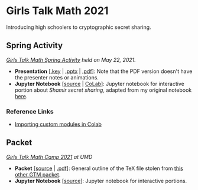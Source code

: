 # Girls Talk Math 2021

Introducing high schoolers to cryptographic secret sharing.

## Spring Activity
*[Girls Talk Math Spring Activity](spring/presentation/GTMSpring2021Program.pdf) held on May 22, 2021.*

- **Presentation** [[.key](spring/presentation/secret-sharing.key) | [.pptx](spring/presentation/secret-sharing.pptx) | [.pdf](spring/presentation/secret-sharing.pdf)]: Note that the PDF version doesn't have the presenter notes or animations.
- **Jupyter Notebook** [[source](spring/ShamirSS.ipynb) | [CoLab](https://colab.research.google.com/drive/18NxRFaAb3H65EaUUPwlHN7pQFXYvsy6n?usp=sharing)]: Jupyter notebook for interactive portion about *Shamir secret sharing*, adapted from my original notebook [here](https://github.com/nglaeser/crypto-glossary/blob/main/ShamirSS.ipynb). 

### Reference Links
- [Importing custom modules in Colab](https://www.pingshiuanchua.com/blog/post/importing-your-own-python-module-or-python-file-in-colaboratory)

## Packet
*[Girls Talk Math Camp 2021](http://gtm.math.umd.edu/virtualcamp2021.html) at UMD*

- **Packet** [[source](packet/main.tex) | [.pdf](packet/main.pdf)]: General outline of the TeX file stolen from [this other GTM packet](https://github.com/Girls-Talk-Math/curriculum/tree/master/RSA-Encryption-Cryptography).
- **Jupyter Notebook** [[source](packet/secret_sharing.ipynb)]: Jupyter notebook for interactive portions.